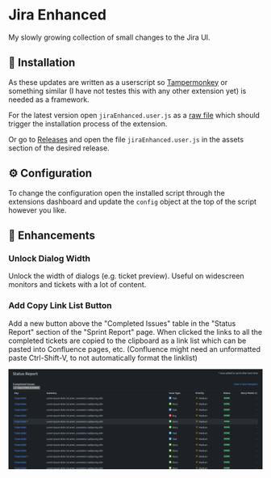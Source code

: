 # Jira Enhanced

My slowly growing collection of small changes to the Jira UI.

## 🔗 Installation

As these updates are written as a userscript so [Tampermonkey](https://www.tampermonkey.net/)
or something similar (I have not testes this with any other extension yet) is needed as a framework.

For the latest version open `jiraEnhanced.user.js` as a
[raw file](https://github.com/muePatrick/jira-enhanced/raw/refs/heads/main/jiraEnhanced.user.js)
which should trigger the installation process of the extension.

Or go to [Releases](https://github.com/muePatrick/jira-enhanced/releases) and open the file
`jiraEnhanced.user.js` in the assets section of the desired release.

## ⚙️ Configuration

To change the configuration open the installed script through the extensions dashboard and update
the `config` object at the top of the script however you like.

## 🔩 Enhancements

### Unlock Dialog Width

Unlock the width of dialogs (e.g. ticket preview). Useful on widescreen monitors and tickets with
a lot of content.

### Add Copy Link List Button

Add a new button above the "Completed Issues" table in the "Status Report"
section of the "Sprint Report" page. When clicked the links to all the
completed tickets are copied to the clipboard as a link list which can
be pasted into Confluence pages, etc. (Confluence might need an unformatted
paste Ctrl-Shift-V, to not automatically format the linklist)

![The added copy button](addCopyLinkListButton.png)
